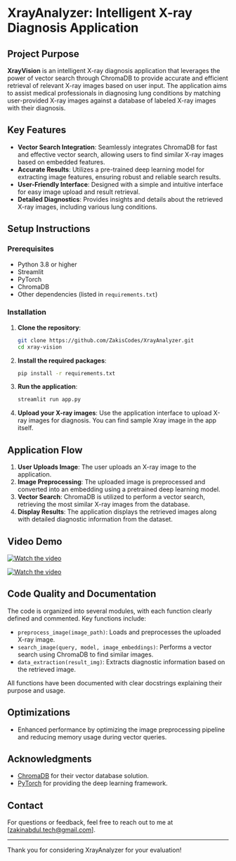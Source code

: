 
# XrayAnalyzer: Intelligent X-ray Diagnosis Application


## Project Purpose

**XrayVision** is an intelligent X-ray diagnosis application that leverages the power of vector search through ChromaDB to provide accurate and efficient retrieval of relevant X-ray images based on user input. The application aims to assist medical professionals in diagnosing lung conditions by matching user-provided X-ray images against a database of labeled X-ray images with their diagnosis.

## Key Features

- **Vector Search Integration**: Seamlessly integrates ChromaDB for fast and effective vector search, allowing users to find similar X-ray images based on embedded features.
- **Accurate Results**: Utilizes a pre-trained deep learning model for extracting image features, ensuring robust and reliable search results.
- **User-Friendly Interface**: Designed with a simple and intuitive interface for easy image upload and result retrieval.
- **Detailed Diagnostics**: Provides insights and details about the retrieved X-ray images, including various lung conditions.

## Setup Instructions

### Prerequisites

- Python 3.8 or higher
- Streamlit
- PyTorch
- ChromaDB
- Other dependencies (listed in `requirements.txt`)

### Installation

1. **Clone the repository**:
   ```bash
   git clone https://github.com/ZakisCodes/XrayAnalyzer.git
   cd xray-vision
   ```

2. **Install the required packages**:
   ```bash
   pip install -r requirements.txt
   ```

3. **Run the application**:
   ```bash
   streamlit run app.py
   ```

4. **Upload your X-ray images**: Use the application interface to upload X-ray images for diagnosis.
   You can find sample Xray image in the app itself.

## Application Flow

1. **User Uploads Image**: The user uploads an X-ray image to the application.
2. **Image Preprocessing**: The uploaded image is preprocessed and converted into an embedding using a pretrained deep learning model.
3. **Vector Search**: ChromaDB is utilized to perform a vector search, retrieving the most similar X-ray images from the database.
4. **Display Results**: The application displays the retrieved images along with detailed diagnostic information from the dataset.


## Video Demo


[![Watch the video](VIDEO_THUMBNAIL_URL)](https://youtu.be/332PO56vYjg?si=WDWgWgH3kD5JxevE)

[![Watch the video](https://img.youtube.com/vi/332PO56vYjg/0.jpg)](https://youtu.be/332PO56vYjg?si=WDWgWgH3kD5JxevE)


## Code Quality and Documentation

The code is organized into several modules, with each function clearly defined and commented. Key functions include:

- `preprocess_image(image_path)`: Loads and preprocesses the uploaded X-ray image.
- `search_image(query, model, image_embeddings)`: Performs a vector search using ChromaDB to find similar images.
- `data_extraction(result_img)`: Extracts diagnostic information based on the retrieved image.

All functions have been documented with clear docstrings explaining their purpose and usage.

## Optimizations

- Enhanced performance by optimizing the image preprocessing pipeline and reducing memory usage during vector queries.

## Acknowledgments

- [ChromaDB](https://www.chromadb.com) for their vector database solution.
- [PyTorch](https://pytorch.org) for providing the deep learning framework.

## Contact

For questions or feedback, feel free to reach out to me at [zakinabdul.tech@gmail.com].

---

Thank you for considering XrayAnalyzer for your evaluation!
